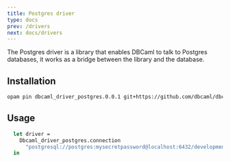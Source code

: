 ```yaml
---
title: Postgres driver
type: docs
prev: /drivers
next: docs/drivers
---
```


The Postgres driver is a library that enables DBCaml to talk to Postgres databases, it works as a bridge between the library and the database.

## Installation

```bash
opam pin dbcaml_driver_postgres.0.0.1 git+https://github.com/dbcaml/dbcaml
```

## Usage

```ocaml
  let driver =
    Dbcaml_driver_postgres.connection
      "postgresql://postgres:mysecretpassword@localhost:6432/development"
  in
```
